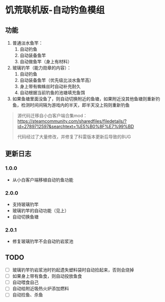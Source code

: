 # 饥荒联机版-自动钓鱼模组

## 功能

1. 普通淡水鱼竿：
   1. 自动钓鱼
   2. 自动装备鱼竿
   3. 自动做鱼竿（身上有材料）
2. 玻璃钓竿（能力勋章的内容）：
   1. 自动钓鱼
   2. 自动装备鱼竿（优先级比淡水鱼竿高）
   3. 身上带有蜘蛛丝时自动补充耐久
   4. 自动根据当前钓鱼的池塘填充鱼饵
3. 如果鱼塘里面没鱼了，则自动切换附近的鱼塘，如果附近没其他鱼塘则重新钓鱼，检测时间间隔为游戏内的半天，即半天没上钩则重新钓鱼

> 源代码迁移自小白客户端合集mod：https://steamcommunity.com/sharedfiles/filedetails/?id=2789712597&searchtext=%E5%B0%8F%E7%99%BD
>
> 代码经过了大量修改，并修复了科雷版本更新后导致的BUG

## 更新日志

### 1.0.0

- 从小白客户端移植自动钓鱼功能

### 2.0.0

- 支持玻璃钓竿
- 玻璃钓竿的自动功能（见上）
- 自动切换鱼塘

### 2.0.1

- 修复玻璃钓竿不会自动钓岩浆池

## TODO

- [ ] 玻璃钓竿钓岩浆池时钓起遗失塑料袋时自动捡起来，否则会烧掉
- [ ] 如果身上带有鱼食，则自动投放鱼食
- [ ] 自动喂食自己
- [ ] 自动给附近吸热火炉添加燃料
- [ ] 自动捡鱼、杀鱼